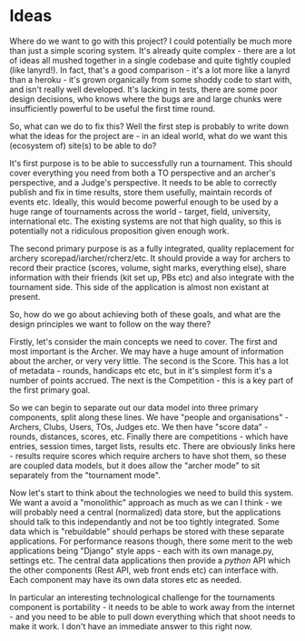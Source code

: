 Ideas
=====

Where do we want to go with this project? I could potentially be much more than
just a simple scoring system. It's already quite complex - there are a lot of
ideas all mushed together in a single codebase and quite tightly coupled (like
lanyrd!). In fact, that's a good comparison - it's a lot more like a lanyrd
than a heroku - it's grown organically from some shoddy code to start with, and
isn't really well developed. It's lacking in tests, there are some poor design
decisions, who knows where the bugs are and large chunks were insufficiently
powerful to be useful the first time round.

So, what can we do to fix this? Well the first step is probably to write down
what the ideas for the project are - in an ideal world, what do we want this
(ecosystem of) site(s) to be able to do?

It's first purpose is to be able to successfully run a tournament. This should
cover everything you need from both a TO perspective and an archer's
perspective, and a Judge's perspective. It needs to be able to correctly
publish and fix in time results, store them usefully, maintain records of
events etc. Ideally, this would become powerful enough to be used by a huge
range of tournaments across the world - target, field, university,
international etc. The existing systems are not that high quality, so this is
potentially not a ridiculous proposition given enough work.

The second primary purpose is as a fully integrated, quality replacement for
archery scorepad/iarcher/rcherz/etc. It should provide a way for archers to
record their practice (scores, volume, sight marks, everything else), share
information with their friends (kit set up, PBs etc) and also integrate with
the tournament side. This side of the application is almost non existant at
present.

So, how do we go about achieving both of these goals, and what are the design
principles we want to follow on the way there?

Firstly, let's consider the main concepts we need to cover. The first and most
important is the Archer. We may have a huge amount of information about the
archer, or very very little. The second is the Score. This has a lot of
metadata - rounds, handicaps etc etc, but in it's simplest form it's a number
of points accrued. The next is the Competition - this is a key part of the
first primary goal.

So we can begin to separate out our data model into three primary components,
split along these lines. We have "people and organisations" - Archers, Clubs,
Users, TOs, Judges etc. We then have "score data" - rounds, distances, scores,
etc. Finally there are competitions - which have entries, session times, target
lists, results etc. There are obviously links here - results require scores
which require archers to have shot them, so these are coupled data models, but
it does allow the "archer mode" to sit separately from the "tournament mode".

Now let's start to think about the technologies we need to build this system.
We want a avoid a "monolithic" approach as much as we can I think - we will
probably need a central (normalized) data store, but the applications should
talk to this independantly and not be too tightly integrated. Some data which
is "rebuildable" should perhaps be stored with these separate applications. For
performance reasons though, there some merit to the web applications being
"Django" style apps - each with its own manage.py, settings etc. The central
data applications then provide a *python* API which the other components (Rest
API, web front ends etc) can interface with. Each component may have its own
data stores etc as needed.

In particular an interesting technological challenge for the tournaments
component is portability - it needs to be able to work away from the internet -
and you need to be able to pull down everything which that shoot needs to make
it work. I don't have an immediate answer to this right now.
